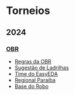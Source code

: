# Torneios

## 2024

### [OBR](https://obr.robocup.org.br/)
- [Regras da OBR](https://obr.robocup.org.br/wp-content/uploads/2024/03/2024-Manual-de-Regras-e-Instrucoes-Regional_Estadual-Resgate.pdf)
- [Sugestão de Ladrilhas](https://obr.robocup.org.br/wp-content/uploads/2024/03/Robotica-de-Resgate-Sugestoes-de-Ladrilhos.pdf)
- [Time do EasyEDA]([https://u.easyeda.com/bee_keepers](https://u.easyeda.com/account/user/team/detail/projects?team=b9b6d32d5f674e93aa0e68b6b7edec25&type=myTeam))
- [Regional Paraíba](https://www.obr.org.br/PB/)
- [Base do Robo](https://www.tinkercad.com/things/kZGNkaMYkYZ-treino-de-base-para-robo/edit?returnTo=%2Fdashboard%2Fdesigns%2F3d)
